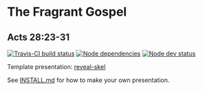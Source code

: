 # The Fragrant Gospel
## Acts 28:23-31

[![Travis-CI build status](https://travis-ci.org/sermons/fragrant-gospel.svg)](https://travis-ci.org/sermons/fragrant-gospel)
[![Node dependencies](https://david-dm.org/sermons/fragrant-gospel.svg)](https://david-dm.org/sermons/fragrant-gospel)
[![Node dev status](https://david-dm.org/sermons/fragrant-gospel/dev-status.svg)](https://david-dm.org/sermons/fragrant-gospel?type=dev)

Template presentation: [reveal-skel](https://github.com/sermons/reveal-skel)

See [INSTALL.md](INSTALL.md)
for how to make your own presentation.
